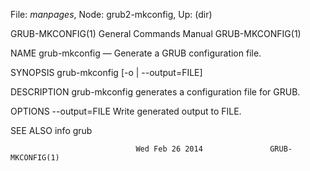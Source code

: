 File: *manpages*,  Node: grub2-mkconfig,  Up: (dir)

GRUB-MKCONFIG(1)            General Commands Manual           GRUB-MKCONFIG(1)



NAME
       grub-mkconfig — Generate a GRUB configuration file.


SYNOPSIS
       grub-mkconfig [-o | --output=FILE]


DESCRIPTION
       grub-mkconfig generates a configuration file for GRUB.


OPTIONS
       --output=FILE
              Write generated output to FILE.


SEE ALSO
       info grub



                                Wed Feb 26 2014               GRUB-MKCONFIG(1)
